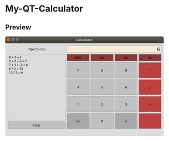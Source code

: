 # My-QT-Calculator
## Preview

![alt text](https://github.com/ruxandramatei/My-QT-Calculator/blob/master/CalculatorPreview.png)
